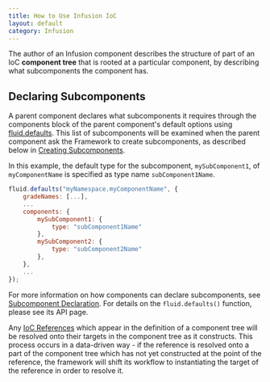 ```yaml
---
title: How to Use Infusion IoC
layout: default
category: Infusion
---
```


The author of an Infusion component describes the structure of part of an IoC **component tree** that is rooted at a particular component, by describing what subcomponents the component has.

## Declaring Subcomponents ##

A parent component declares what subcomponents it requires through the components block of the parent component's default options using [fluid.defaults](https://github.com/fluid-project/infusion/blob/infusion-1.5/src/framework/core/js/Fluid.js#L1519-L1539). This list of subcomponents will be examined when the parent component ask the Framework to create subcomponents, as described below in [Creating Subcomponents](#creating-subcomponents).

In this example, the default type for the subcomponent, `mySubComponent1`, of `myComponentName` is specified as type name `subComponent1Name`.

```javascript
fluid.defaults("myNamespace.myComponentName", {
    gradeNames: [...],
    ...
    components: {
        mySubComponent1: {
            type: "subComponent1Name"
        },
        mySubComponent2: {
            type: "subComponent2Name"
        },
    },
    ...
});
```

For more information on how components can declare subcomponents, see [Subcomponent Declaration](SubcomponentDeclaration.md). For details on the `fluid.defaults()` function, please see its API page.

Any [IoC References](IoCReferences.md) which appear in the definition of a component tree will be resolved onto their targets in the component tree as it constructs. This process occurs in a data-driven way - if the reference is resolved onto a part of the component tree which has not yet constructed at the point of the reference, the framework will shift its workflow to instantiating the target of the reference in order to resolve it.
